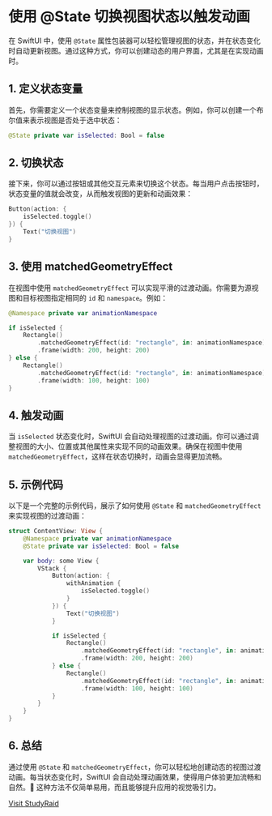 ﻿# 使用 @State 切换视图状态以触发动画

在 SwiftUI 中，使用 `@State` 属性包装器可以轻松管理视图的状态，并在状态变化时自动更新视图。通过这种方式，你可以创建动态的用户界面，尤其是在实现动画时。

## 1. 定义状态变量

首先，你需要定义一个状态变量来控制视图的显示状态。例如，你可以创建一个布尔值来表示视图是否处于选中状态：

```swift
@State private var isSelected: Bool = false
```

## 2. 切换状态

接下来，你可以通过按钮或其他交互元素来切换这个状态。每当用户点击按钮时，状态变量的值就会改变，从而触发视图的更新和动画效果：

```swift
Button(action: {
    isSelected.toggle()
}) {
    Text("切换视图")
}
```

## 3. 使用 matchedGeometryEffect

在视图中使用 `matchedGeometryEffect` 可以实现平滑的过渡动画。你需要为源视图和目标视图指定相同的 `id` 和 `namespace`。例如：

```swift
@Namespace private var animationNamespace

if isSelected {
    Rectangle()
        .matchedGeometryEffect(id: "rectangle", in: animationNamespace)
        .frame(width: 200, height: 200)
} else {
    Rectangle()
        .matchedGeometryEffect(id: "rectangle", in: animationNamespace)
        .frame(width: 100, height: 100)
}
```

## 4. 触发动画

当 `isSelected` 状态变化时，SwiftUI 会自动处理视图的过渡动画。你可以通过调整视图的大小、位置或其他属性来实现不同的动画效果。确保在视图中使用 `matchedGeometryEffect`，这样在状态切换时，动画会显得更加流畅。

## 5. 示例代码

以下是一个完整的示例代码，展示了如何使用 `@State` 和 `matchedGeometryEffect` 来实现视图的过渡动画：

```swift
struct ContentView: View {
    @Namespace private var animationNamespace
    @State private var isSelected: Bool = false

    var body: some View {
        VStack {
            Button(action: {
                withAnimation {
                    isSelected.toggle()
                }
            }) {
                Text("切换视图")
            }

            if isSelected {
                Rectangle()
                    .matchedGeometryEffect(id: "rectangle", in: animationNamespace)
                    .frame(width: 200, height: 200)
            } else {
                Rectangle()
                    .matchedGeometryEffect(id: "rectangle", in: animationNamespace)
                    .frame(width: 100, height: 100)
            }
        }
    }
}
```

## 6. 总结

通过使用 `@State` 和 `matchedGeometryEffect`，你可以轻松地创建动态的视图过渡动画。每当状态变化时，SwiftUI 会自动处理动画效果，使得用户体验更加流畅和自然。🎉 这种方法不仅简单易用，而且能够提升应用的视觉吸引力。

[Visit StudyRaid](https://app.studyraid.com/en/read/30594/1318625/state)
